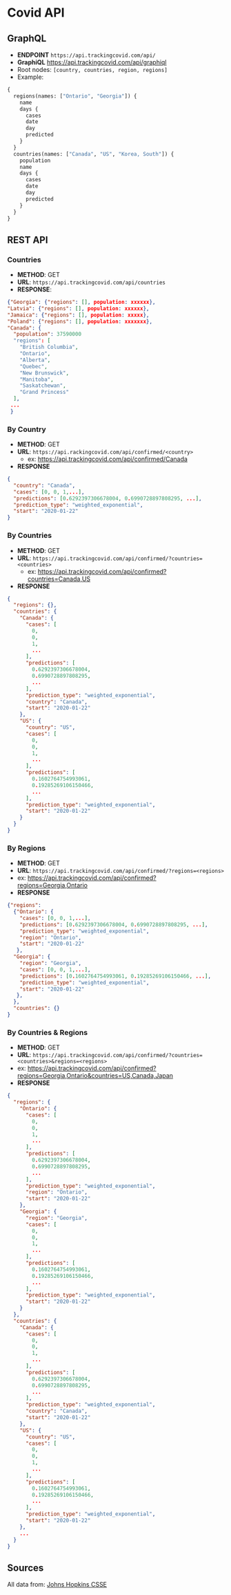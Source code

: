 # Covid API

## GraphQL

- **ENDPOINT** `https://api.trackingcovid.com/api/`
- **GraphiQL** https://api.trackingcovid.com/api/graphiql
- Root nodes: `[country, countries, region, regions]`
- Example:

```graphql
{
  regions(names: ["Ontario", "Georgia"]) {
    name
    days {
      cases
      date
      day
      predicted
    }
  }
  countries(names: ["Canada", "US", "Korea, South"]) {
    population
    name
    days {
      cases
      date
      day
      predicted
    }
  }
}
```

## REST API

### Countries

- **METHOD**: GET
- **URL**: `https://api.trackingcovid.com/api/countries`
- **RESPONSE**:

```json
{"Georgia": {"regions": [], population: xxxxxx},
"Latvia": {"regions": [], population: xxxxxx},
"Jamaica": {"regions": [], population: xxxxx},
"Poland": {"regions": [], population: xxxxxxx},
"Canada": {
  "population": 37590000
  "regions": [
    "British Columbia",
    "Ontario",
    "Alberta",
    "Quebec",
    "New Brunswick",
    "Manitoba",
    "Saskatchewan",
    "Grand Princess"
  ],
 ...
 }
```

### By Country

- **METHOD**: GET
- **URL**: `https://api.rackingcovid.com/api/confirmed/<country>`
  - ex: https://api.trackingcovid.com/api/confirmed/Canada
- **RESPONSE**

```json
{
  "country": "Canada",
  "cases": [0, 0, 1,...],
  "predictions": [0.6292397306678004, 0.6990728897808295, ...],
  "prediction_type": "weighted_exponential",
  "start": "2020-01-22"
}
```

### By Countries

- **METHOD**: GET
- **URL**: `https://api.trackingcovid.com/api/confirmed/?countries=<countries>`
  - ex: https://api.trackingcovid.com/api/confirmed?countries=Canada,US
- **RESPONSE**

```json
{
  "regions": {},
  "countries": {
    "Canada": {
      "cases": [
        0,
        0,
        1,
        ...
      ],
      "predictions": [
        0.6292397306678004,
        0.6990728897808295,
        ...
      ],
      "prediction_type": "weighted_exponential",
      "country": "Canada",
      "start": "2020-01-22"
    },
    "US": {
      "country": "US",
      "cases": [
        0,
        0,
        1,
        ...
      ],
      "predictions": [
        0.1602764754993061,
        0.19285269106150466,
        ...
      ],
      "prediction_type": "weighted_exponential",
      "start": "2020-01-22"
    }
  }
}
```

### By Regions

- **METHOD**: GET
- **URL**: `https://api.trackingcovid.com/api/confirmed/?regions=<regions>`
- ex: https://api.trackingcovid.com/api/confirmed?regions=Georgia,Ontario
- **RESPONSE**

```json
{"regions":
  {"Ontario": {
    "cases": [0, 0, 1,...],
    "predictions": [0.6292397306678004, 0.6990728897808295, ...],
    "prediction_type": "weighted_exponential",
    "region": "Ontario",
    "start": "2020-01-22"
   },
  "Georgia": {
    "region": "Georgia",
    "cases": [0, 0, 1,...],
    "predictions": [0.1602764754993061, 0.19285269106150466, ...],
    "prediction_type": "weighted_exponential",
    "start": "2020-01-22"
   },
  },
  "countries": {}
}
```

### By Countries & Regions

- **METHOD**: GET
- **URL**: `https://api.trackingcovid.com/api/confirmed/?countries=<countries>&regions=<regions>`
- ex: https://api.trackingcovid.com/api/confirmed?regions=Georgia,Ontario&countries=US,Canada,Japan
- **RESPONSE**

```json
{
  "regions": {
    "Ontario": {
      "cases": [
        0,
        0,
        1,
        ...
      ],
      "predictions": [
        0.6292397306678004,
        0.6990728897808295,
        ...
      ],
      "prediction_type": "weighted_exponential",
      "region": "Ontario",
      "start": "2020-01-22"
    },
    "Georgia": {
      "region": "Georgia",
      "cases": [
        0,
        0,
        1,
        ...
      ],
      "predictions": [
        0.1602764754993061,
        0.19285269106150466,
        ...
      ],
      "prediction_type": "weighted_exponential",
      "start": "2020-01-22"
    }
  },
  "countries": {
    "Canada": {
      "cases": [
        0,
        0,
        1,
        ...
      ],
      "predictions": [
        0.6292397306678004,
        0.6990728897808295,
        ...
      ],
      "prediction_type": "weighted_exponential",
      "country": "Canada",
      "start": "2020-01-22"
    },
    "US": {
      "country": "US",
      "cases": [
        0,
        0,
        1,
        ...
      ],
      "predictions": [
        0.1602764754993061,
        0.19285269106150466,
        ...
      ],
      "prediction_type": "weighted_exponential",
      "start": "2020-01-22"
    },
    ...
  }
}
```

## Sources

All data from: [Johns Hopkins CSSE](https://github.com/CSSEGISandData/COVID-19)
